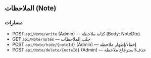 ## الملاحظات (Note)

### مسارات

-   POST `api/Note/write` (Admin) — كتابة ملاحظة (Body: NoteDto)
-   GET `api/Note/notes` — جلب الملاحظات
-   POST `api/Note/hide/{noteId}` (Admin) — إخفاء/إظهار ملاحظة
-   POST `api/Note/delete/{noteId}` (Admin) — حذف/استرجاع ملاحظة
